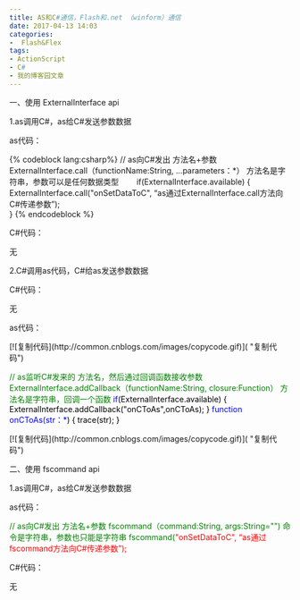 ```yaml
---
title: AS和C#通信，Flash和.net （winform）通信
date: 2017-04-13 14:03
categories:
-  Flash&Flex
tags:
- ActionScript
- C#
- 我的博客园文章
---
```

<div id="cnblogs_post_body">


一、使用 ExternalInterface api

1.as调用C#，as给C#发送参数数据

as代码：

{% codeblock lang:csharp%}
// as向C#发出 方法名+参数 ExternalInterface.call（functionName:String, ...parameters：*） 方法名是字符串，参数可以是任何数据类型　　
if(ExternalInterface.available) 
{   
   ExternalInterface.call("onSetDataToC", “as通过ExternalInterface.call方法向C#传递参数”);    
}
{% endcodeblock %}

C#代码：
<div>



无

2.C#调用as代码，C#给as发送参数数据

C#代码：

无

as代码：


<div class="cnblogs_code_toolbar"><span class="cnblogs_code_copy">[![复制代码](http://common.cnblogs.com/images/copycode.gif)]( "复制代码")</span>


<span style="color: #008000">//<span style="color: #008000"> as监听C#发来的 方法名，然后通过回调函数接收参数  ExternalInterface.addCallback（functionName:String, closure:Function） 方法名是字符串，回调一个函数
<span style="color: #0000ff">if<span style="color: #000000">(ExternalInterface.available)
{
    ExternalInterface.addCallback("onCToAs"<span style="color: #000000">,onCToAs);
}
<span style="color: #0000ff">function onCToAs(str：*<span style="color: #000000">)
{
    trace(str);
}  </span></span></span></span></span></span></span>

<div class="cnblogs_code_toolbar"><span class="cnblogs_code_copy">[![复制代码](http://common.cnblogs.com/images/copycode.gif)]( "复制代码")</span>



二、使用 fscommand api

1.as调用C#，as给C#发送参数数据

as代码：

<span style="color: #008000">//<span style="color: #008000"> as向C#发出 方法名+参数 fscommand（command:String, args:String="") 命令是字符串，参数也只能是字符串
fscommand(<span style="color: #ff0000">"onSetDataToC", “as通过fscommand方法向C#传递参数”);  </span></span></span>

C#代码：

无


</div></div></div></div>